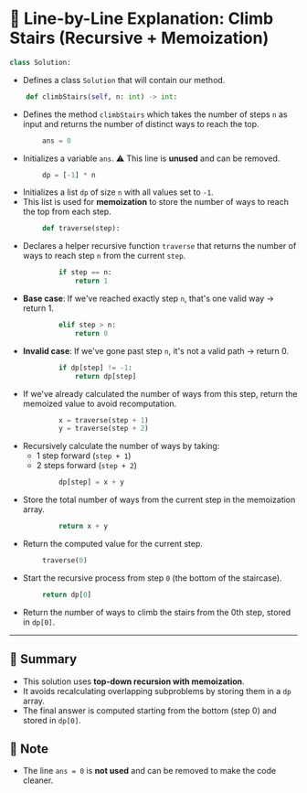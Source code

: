 # 🧾 Line-by-Line Explanation: Climb Stairs (Recursive + Memoization)

```python
class Solution:
```
- Defines a class `Solution` that will contain our method.

```python
    def climbStairs(self, n: int) -> int:
```
- Defines the method `climbStairs` which takes the number of steps `n` as input and returns the number of distinct ways to reach the top.

```python
        ans = 0
```
- Initializes a variable `ans`. ⚠️ This line is **unused** and can be removed.

```python
        dp = [-1] * n
```
- Initializes a list `dp` of size `n` with all values set to `-1`.
- This list is used for **memoization** to store the number of ways to reach the top from each step.

```python
        def traverse(step):
```
- Declares a helper recursive function `traverse` that returns the number of ways to reach step `n` from the current `step`.

```python
            if step == n:
                return 1
```
- **Base case**: If we've reached exactly step `n`, that's one valid way → return 1.

```python
            elif step > n:
                return 0
```
- **Invalid case**: If we've gone past step `n`, it's not a valid path → return 0.

```python
            if dp[step] != -1:
                return dp[step]
```
- If we've already calculated the number of ways from this step, return the memoized value to avoid recomputation.

```python
            x = traverse(step + 1)
            y = traverse(step + 2)
```
- Recursively calculate the number of ways by taking:
  - 1 step forward (`step + 1`)
  - 2 steps forward (`step + 2`)

```python
            dp[step] = x + y
```
- Store the total number of ways from the current step in the memoization array.

```python
            return x + y
```
- Return the computed value for the current step.

```python
        traverse(0)
```
- Start the recursive process from step `0` (the bottom of the staircase).

```python
        return dp[0]
```
- Return the number of ways to climb the stairs from the 0th step, stored in `dp[0]`.

---

## 🔁 Summary

- This solution uses **top-down recursion with memoization**.
- It avoids recalculating overlapping subproblems by storing them in a `dp` array.
- The final answer is computed starting from the bottom (step 0) and stored in `dp[0]`.

## 🧠 Note

- The line `ans = 0` is **not used** and can be removed to make the code cleaner.
